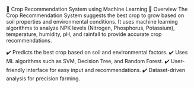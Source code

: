 🌾 Crop Recommendation System using Machine Learning
📌 Overview
The Crop Recommendation System suggests the best crop to grow based on soil properties and environmental conditions. It uses machine learning algorithms to analyze NPK levels (Nitrogen, Phosphorus, Potassium), temperature, humidity, pH, and rainfall to provide accurate crop recommendations.

✔️ Predicts the best crop based on soil and environmental factors.
✔️ Uses ML algorithms such as SVM, Decision Tree, and Random Forest.
✔️ User-friendly interface for easy input and recommendations.
✔️ Dataset-driven analysis for precision farming.
